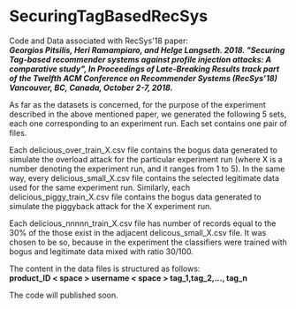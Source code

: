 # SecuringTagBasedRecSys
<p>
Code and Data associated with RecSys'18 paper:
<br>
<i>
<b>
Georgios Pitsilis, Heri Ramampiaro, and Helge Langseth. 2018. "Securing Tag-based recommender systems against profile injection attacks: A comparative study", In Proceedings of Late-Breaking Results track part of the Twelfth ACM Conference on Recommender Systems (RecSys’18) Vancouver, BC, Canada, October 2-7, 2018.
</b>
</i>
</p>

<p>
As far as the datasets is concerned, for the purpose of the experiment described in the above mentioned paper, we generated the following 5 sets, each one corresponding to an experiment run. Each set contains one pair of files.
</p>

Each delicious_over_train_X.csv file contains the bogus data generated to simulate the overload attack for the particular experiment run (where X is a number denoting the experiment run, and it ranges from 1 to 5). In the same way, every delicious_small_X.csv file contains the selected legitimate data used for the same experiment run.
Similarly, each delicious_piggy_train_X.csv file contains the bogus data generated to simulate the piggyback attack for the X experiment run.

Each delicious_nnnnn_train_X.csv file has number of records equal to the 30% of the those exist in the adjacent delicous_small_X.csv file. It was chosen to be so, because in the experiment the classifiers were trained with bogus and  legitimate data mixed with ratio 30/100.

<p>
The content in the data files is structured as follows:
<br>
<b>
product_ID &lt space &gt username &lt space &gt tag_1,tag_2,..., tag_n
</b>
</p>

The code will published soon.

